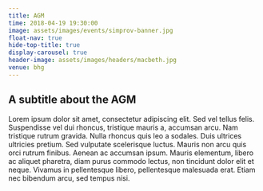 ```yaml
---
title: AGM
time: 2018-04-19 19:30:00
image: assets/images/events/simprov-banner.jpg
float-nav: true
hide-top-title: true
display-carousel: true
header-image: assets/images/headers/macbeth.jpg
venue: bhg
---
```


## A subtitle about the AGM

Lorem ipsum dolor sit amet, consectetur adipiscing elit. Sed vel tellus felis. Suspendisse vel dui rhoncus, tristique mauris a, accumsan arcu. Nam tristique rutrum gravida. Nulla rhoncus quis leo a sodales. Duis ultrices ultricies pretium. Sed vulputate scelerisque luctus. Mauris non arcu quis orci rutrum finibus. Aenean ac accumsan ipsum. Mauris elementum, libero ac aliquet pharetra, diam purus commodo lectus, non tincidunt dolor elit et neque. Vivamus in pellentesque libero, pellentesque malesuada erat. Etiam nec bibendum arcu, sed tempus nisi.
